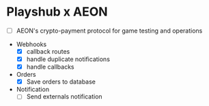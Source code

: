 # Playshub x AEON

- [ ] AEON's crypto-payment protocol for game testing and operations
- Webhooks
  - [x] callback routes
  - [x] handle duplicate notifications
  - [x] handle callbacks
- Orders
  - [x] Save orders to database
- Notification
  - [ ] Send externals notification
